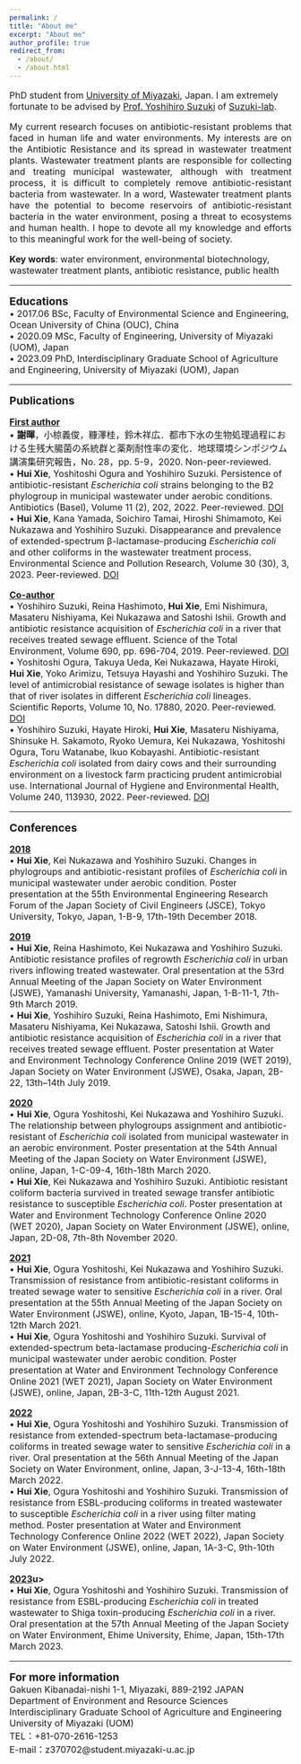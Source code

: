 ```yaml
---
permalink: /
title: "About me"
excerpt: "About me"
author_profile: true
redirect_from: 
  - /about/
  - /about.html
---
```


<html>
<body>
<font size="3">
<P> PhD student from <a href="https://www.miyazaki-u.ac.jp/english/" target="_blank" >University of Miyazaki</a>, Japan. I am extremely fortunate to be advised by <a href="https://srhumdb.miyazaki-u.ac.jp/html/653_en.html" target="_blank" >Prof. Yoshihiro Suzuki</a> of <a href="http://www.suzuki-labo.com/" target="_blank" >Suzuki-lab</a>. <br /></p>
<p style="text-align:justify; text-justify:inter-ideograph;"> 
My current research focuses on antibiotic-resistant problems that faced in human life and water environments. My interests are on the Antibiotic Resistance and its spread in wastewater treatment plants. Wastewater treatment plants are responsible for collecting and treating municipal wastewater, although with treatment process, it is difficult to completely remove antibiotic-resistant bacteria from wastewater. In a word, Wastewater treatment plants have the potential to become reservoirs of antibiotic-resistant bacteria in the water environment, posing a threat to ecosystems and human health. I hope to devote all my knowledge and efforts to this meaningful work for the well-being of society.<br /></p>
<b>Key words</b>: water environment, environmental biotechnology, wastewater treatment plants, antibiotic resistance, public health
<hr />  

<P><b><big>Educations</big></b><br>
 • 2017.06 BSc, Faculty of Environmental Science and Engineering, Ocean University of China (OUC), China <br>
 • 2020.09 MSc, Faculty of Engineering, University of Miyazaki (UOM), Japan <br>
 • 2023.09 PhD, Interdisciplinary Graduate School of Agriculture and Engineering, University of Miyazaki (UOM), Japan <br>
</p>
<hr />  

<P><b><big>Publications</big></b><br>
<P><b><u>First author</u></b><br> 
• <b>謝暉</b>，小椋義俊，糠澤桂，鈴木祥広．都市下水の生物処理過程における生残大腸菌の系統群と薬剤耐性率の変化．地球環境シンポジウム講演集研究報告，No. 28，pp. 5-9，2020. Non-peer-reviewed. <br>
• <b>Hui Xie</b>, Yoshitoshi Ogura and Yoshihiro Suzuki. Persistence of antibiotic-resistant <i>Escherichia coli</i> strains belonging to the B2 phylogroup in municipal wastewater under aerobic conditions. Antibiotics (Basel), Volume 11 (2), 202, 2022. Peer-reviewed. <a href="https://doi.org/10.3390/antibiotics11020202" target="_blank" >DOI</a> <br> 
• <b>Hui Xie</b>, Kana Yamada, Soichiro Tamai, Hiroshi Shimamoto, Kei Nukazawa and Yoshihiro Suzuki. Disappearance and prevalence of extended-spectrum β-lactamase-producing <i>Escherichia coli</i> and other coliforms in the wastewater treatment process. Environmental Science and Pollution Research, Volume 30 (30), 3, 2023. Peer-reviewed. <a href="https://doi.org/10.1007/s11356-023-28382-3" target="_blank" >DOI</a> <br>
</p>

<P><b><u>Co-author</u></b><br>
• Yoshihiro Suzuki, Reina Hashimoto, <b>Hui Xie</b>, Emi Nishimura, Masateru Nishiyama, Kei Nukazawa and Satoshi Ishii. Growth and antibiotic resistance acquisition of <i>Escherichia coli</i> in a river that receives treated sewage effluent. Science of the Total Environment, Volume 690, pp. 696-704, 2019. Peer-reviewed. <a href="https://doi.org/10.1016/j.scitotenv.2019.07.050" target="_blank" >DOI</a> <br> 
• Yoshitoshi Ogura, Takuya Ueda, Kei Nukazawa, Hayate Hiroki, <b>Hui Xie</b>, Yoko Arimizu, Tetsuya Hayashi and Yoshihiro Suzuki. The level of antimicrobial resistance of sewage isolates is higher than that of river isolates in different <i>Escherichia coli</i> lineages. Scientific Reports, Volume 10, No. 17880, 2020. Peer-reviewed. <a href="https://doi.org/10.1038/s41598-020-75065-x" target="_blank" >DOI</a> <br> 
• Yoshihiro Suzuki, Hayate Hiroki, <b>Hui Xie</b>, Masateru Nishiyama, Shinsuke H. Sakamoto, Ryoko Uemura, Kei Nukazawa, Yoshitoshi Ogura, Toru Watanabe, Ikuo Kobayashi. Antibiotic-resistant <i>Escherichia coli</i> isolated from dairy cows and their surrounding environment on a livestock farm practicing prudent antimicrobial use. International Journal of Hygiene and Environmental Health, Volume 240, 113930, 2022. Peer-reviewed. <a href="https://doi.org/10.1016/j.ijheh.2022.113930" target="_blank" >DOI</a> <br> 
</p>
<hr />

<P><b><big>Conferences</big></b><br>
<P><b><u>2018</u></b><br>
•	<b>Hui Xie</b>, Kei Nukazawa and Yoshihiro Suzuki. Changes in phylogroups and antibiotic-resistant profiles of <i>Escherichia coli</i> in municipal wastewater under aerobic condition. Poster presentation at the 55th Environmental Engineering Research Forum of the Japan Society of Civil Engineers (JSCE), Tokyo University, Tokyo, Japan, 1-B-9, 17th-19th December 2018. <br>
  
<P><b><u>2019</u></b><br>
•	<b>Hui Xie</b>, Reina Hashimoto, Kei Nukazawa and Yoshihiro Suzuki. Antibiotic resistance profiles of regrowth <i>Escherichia coli</i> in urban rivers inflowing treated wastewater. Oral presentation at the 53rd Annual Meeting of the Japan Society on Water Environment (JSWE), Yamanashi University, Yamanashi, Japan, 1-B-11-1, 7th-9th March 2019.<br>
•	<b>Hui Xie</b>, Yoshihiro Suzuki, Reina Hashimoto, Emi Nishimura, Masateru Nishiyama, Kei Nukazawa, Satoshi Ishii. Growth and antibiotic resistance acquisition of <i>Escherichia coli</i> in a river that receives treated sewage effluent. Poster presentation at Water and Environment Technology Conference Online 2019 (WET 2019), Japan Society on Water Environment (JSWE), Osaka, Japan, 2B-22, 13th–14th July 2019. <br>
  
<P><b><u>2020</u></b><br>
•	<b>Hui Xie</b>, Ogura Yoshitoshi, Kei Nukazawa and Yoshihiro Suzuki. The relationship between phylogroups assignment and antibiotic-resistant of <i>Escherichia coli</i> isolated from municipal wastewater in an aerobic environment. Poster presentation at the 54th Annual Meeting of the Japan Society on Water Environment (JSWE), online, Japan, 1-C-09-4, 16th-18th March 2020.<br>
•	<b>Hui Xie</b>, Kei Nukazawa and Yoshihiro Suzuki. Antibiotic resistant coliform bacteria survived in treated sewage transfer antibiotic resistance to susceptible <i>Escherichia coli</i>. Poster presentation at Water and Environment Technology Conference Online 2020 (WET 2020), Japan Society on Water Environment (JSWE), online, Japan, 2D-08, 7th-8th November 2020. <br>
  
<P><b><u>2021</u></b><br>
•	<b>Hui Xie</b>, Ogura Yoshitoshi, Kei Nukazawa and Yoshihiro Suzuki. Transmission of resistance from antibiotic-resistant coliforms in treated sewage water to sensitive <i>Escherichia coli</i> in a river. Oral presentation at the 55th Annual Meeting of the Japan Society on Water Environment (JSWE), online, Kyoto, Japan, 1B-15-4, 10th-12th March 2021.<br>
•	<b>Hui Xie</b>, Ogura Yoshitoshi and Yoshihiro Suzuki. Survival of extended-spectrum beta-lactamase producing-<i>Escherichia coli</i> in municipal wastewater under aerobic condition. Poster presentation at Water and Environment Technology Conference Online 2021 (WET 2021), Japan Society on Water Environment (JSWE), online, Japan, 2B-3-C, 11th-12th August 2021.<br>
  
<P><b><u>2022</u></b><br>
•	<b>Hui Xie</b>, Ogura Yoshitoshi and Yoshihiro Suzuki. Transmission of resistance from extended-spectrum beta-lactamase-producing coliforms in treated sewage water to sensitive <i>Escherichia coli</i> in a river. Oral presentation at the 56th Annual Meeting of the Japan Society on Water Environment, online, Japan, 3-J-13-4, 16th-18th March 2022.<br>
•	<b>Hui Xie</b>, Ogura Yoshitoshi and Yoshihiro Suzuki. Transmission of resistance from ESBL-producing coliforms in treated wastewater to susceptible <i>Escherichia coli</i> in a river using filter mating method. Poster presentation at Water and Environment Technology Conference Online 2022 (WET 2022), Japan Society on Water Environment (JSWE), online, Japan, 1A-3-C, 9th-10th July 2022.<br>
  
<P><b><u>2023</u>u></b><br>
•	<b>Hui Xie</b>, Ogura Yoshitoshi and Yoshihiro Suzuki. Transmission of resistance from ESBL-producing <i>Escherichia coli</i> in treated wastewater to Shiga toxin-producing <i>Escherichia coli</i> in a river. Oral presentation at the 57th Annual Meeting of the Japan Society on Water Environment, Ehime University, Ehime, Japan, 15th-17th March 2023.<br>
  
<hr />
<P><b><big>For more information</big></b><br>
Gakuen Kibanadai-nishi 1-1, Miyazaki, 889-2192 JAPAN <br>
Department of Environment and Resource Sciences <br>
Interdisciplinary Graduate School of Agriculture and Engineering <br>
University of Miyazaki (UOM) <br>
TEL：+81-070-2616-1253 <br>
E-mail：z370702@student.miyazaki-u.ac.jp <br>
<P>
